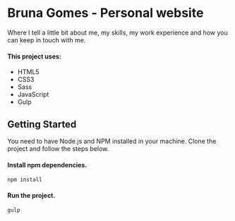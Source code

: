 # Bruna Gomes - Personal website
Where I tell a little bit about me, my skills, my work experience and how you can keep in touch with me.

#### This project uses:
* HTML5
* CSS3
* Sass
* JavaScript
* Gulp

## Getting Started
You need to have Node.js and NPM installed in your machine. Clone the project and follow the steps below.

#### Install npm dependencies.
```
npm install
```

#### Run the project.
```
gulp
```
